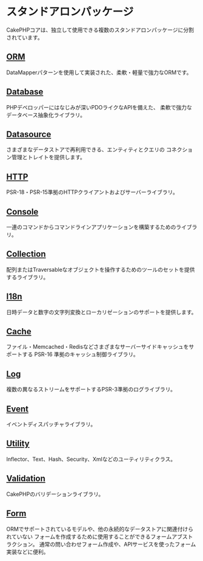 # スタンドアロンパッケージ

CakePHPコアは、独立して使用できる複数のスタンドアロンパッケージに分割されています。

## [ORM](https://github.com/cakephp/orm)

DataMapperパターンを使用して実装された、柔軟・軽量で強力なORMです。

## [Database](https://github.com/cakephp/database)

PHPデベロッパーにはなじみが深いPDOライクなAPIを備えた、
柔軟で強力なデータベース抽象化ライブラリ。

## [Datasource](https://github.com/cakephp/datasource)

さまざまなデータストアで再利用できる、エンティティとクエリの
コネクション管理とトレイトを提供します。

## [HTTP](https://github.com/cakephp/http)

PSR-18・PSR-15準拠のHTTPクライアントおよびサーバーライブラリ。

## [Console](https://github.com/cakephp/console)

一連のコマンドからコマンドラインアプリケーションを構築するためのライブラリ。

## [Collection](https://github.com/cakephp/collection)

配列またはTraversableなオブジェクトを操作するためのツールのセットを提供するライブラリ。

## [I18n](https://github.com/cakephp/i18n)

日時データと数字の文字列変換とローカリゼーションのサポートを提供します。

## [Cache](https://github.com/cakephp/cache)

ファイル・Memcached・Redisなどさまざまなサーバーサイドキャッシュをサポートする PSR-16 準拠のキャッシュ制御ライブラリ。

## [Log](https://github.com/cakephp/log)

複数の異なるストリームをサポートするPSR-3準拠のログライブラリ。

## [Event](https://github.com/cakephp/event)

イベントディスパッチャライブラリ。

## [Utility](https://github.com/cakephp/utility)

Inflector、Text、Hash、Security、Xmlなどのユーティリティクラス。

## [Validation](https://github.com/cakephp/validation)

CakePHPのバリデーションライブラリ。

## [Form](https://github.com/cakephp/form)

ORMでサポートされているモデルや、他の永続的なデータストアに関連付けられていない
フォームを作成するために使用することができるフォームアブストラクション。
通常の問い合わせフォーム作成や、APIサービスを使ったフォーム実装などに便利。
